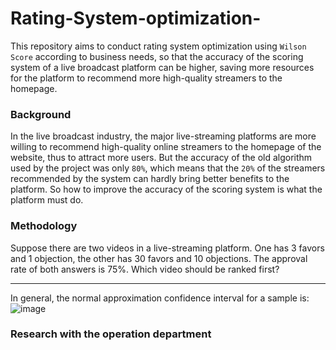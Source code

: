 # Rating-System-optimization-
This repository aims to conduct rating system optimization using `Wilson Score` according to business needs, so that the accuracy of the scoring system of a live broadcast platform can be higher, saving more resources for the platform to recommend more high-quality streamers to the homepage.

### Background
In the live broadcast industry, the major live-streaming platforms are more willing to recommend high-quality online streamers to the homepage of the website, thus to attract more users. But the accuracy of the old algorithm used by the project was only `80%`, which means that the `20%` of the streamers recommended by the system can hardly bring better benefits to the platform. So how to improve the accuracy of the scoring system is what the platform must do.

### Methodology
Suppose there are two videos in a live-streaming platform. One has 3 favors and 1 objection, the other has 30 favors and 10 objections. 
The approval rate of both answers is 75%. Which video should be ranked first?

****
In general, the normal approximation confidence interval for a sample is: 
![image](http://github.com/nicolehhy/Rating-System-optimization/raw/masterNormal.jpg)

### Research with the operation department





